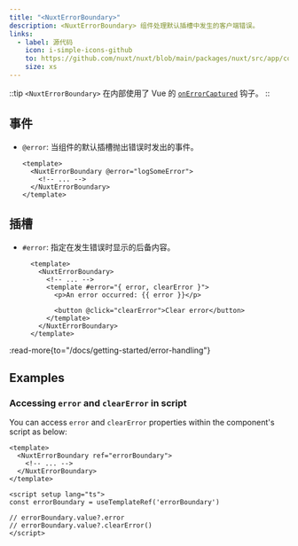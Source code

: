 ```yaml
---
title: "<NuxtErrorBoundary>"
description: <NuxtErrorBoundary> 组件处理默认插槽中发生的客户端错误。
links:
  - label: 源代码
    icon: i-simple-icons-github
    to: https://github.com/nuxt/nuxt/blob/main/packages/nuxt/src/app/components/nuxt-error-boundary.vue
    size: xs
---
```


::tip
`<NuxtErrorBoundary>` 在内部使用了 Vue 的 [`onErrorCaptured`](https://vue.zhcndoc.com/api/composition-api-lifecycle.html#onerrorcaptured) 钩子。
::

## 事件

- `@error`: 当组件的默认插槽抛出错误时发出的事件。

  ```vue
  <template>
    <NuxtErrorBoundary @error="logSomeError">
      <!-- ... -->
    </NuxtErrorBoundary>
  </template>
  ```

## 插槽

- `#error`: 指定在发生错误时显示的后备内容。

  ```vue
    <template>
      <NuxtErrorBoundary>
        <!-- ... -->
        <template #error="{ error, clearError }">
          <p>An error occurred: {{ error }}</p>

          <button @click="clearError">Clear error</button>
        </template>
      </NuxtErrorBoundary>
    </template>
  ```

:read-more{to="/docs/getting-started/error-handling"}

## Examples

### Accessing `error` and `clearError` in script

You can access `error` and `clearError` properties within the component's script as below:

```vue
<template>
  <NuxtErrorBoundary ref="errorBoundary">
    <!-- ... -->
  </NuxtErrorBoundary>
</template>

<script setup lang="ts">
const errorBoundary = useTemplateRef('errorBoundary')

// errorBoundary.value?.error
// errorBoundary.value?.clearError()
</script>
```
